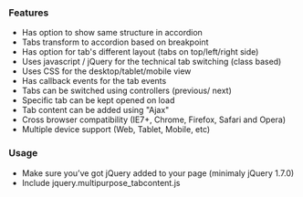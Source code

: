 <del><h3 class="rich-diff-level-zero">
Features</h3></del>

<ul>
            <li>Has option to show same structure in accordion </li>
            <li>Tabs transform to accordion based on breakpoint</li>
            <li>Has option for tab's different layout (tabs on top/left/right side)</li>
            <li>Uses javascript / jQuery for the technical tab switching (class based)</li>
            <li>Uses CSS for the desktop/tablet/mobile view</li>
            <li>Has callback events for the tab events</li>
            <li>Tabs can be switched using controllers (previous/ next)</li>
            <li>Specific tab can be kept opened on load</li>
            <li>Tab content can be added using "Ajax"</li>
            <li>Cross browser compatibility (IE7+, Chrome, Firefox, Safari and Opera)</li>
            <li>Multiple device support (Web, Tablet, Mobile, etc)</li>
          </ul>


<del><h3 class="rich-diff-level-zero">
Usage</h3></del>


<ul>
  <li>Make sure you’ve got jQuery added to your page (minimaly jQuery 1.7.0)</li>
<li>Include jquery.multipurpose_tabcontent.js</li>
    <ul>


<script src="js/jquery.multipurpose_tabcontent.js"></script>

